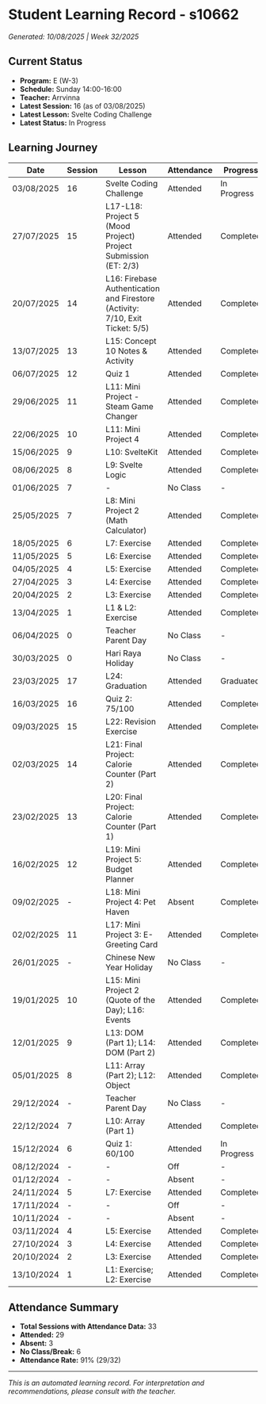 # Student Learning Record - s10662
*Generated: 10/08/2025 | Week 32/2025*

## Current Status
- **Program:** E (W-3)
- **Schedule:** Sunday 14:00-16:00
- **Teacher:** Arrvinna
- **Latest Session:** 16 (as of 03/08/2025)
- **Latest Lesson:** Svelte Coding Challenge
- **Latest Status:** In Progress

## Learning Journey
| Date | Session | Lesson | Attendance | Progress |
|------|---------|--------|------------|----------|
| 03/08/2025 | 16 | Svelte Coding Challenge | Attended | In Progress |
| 27/07/2025 | 15 | L17-L18: Project 5 (Mood Project) Project Submission (ET: 2/3) | Attended | Completed |
| 20/07/2025 | 14 | L16: Firebase Authentication and Firestore (Activity: 7/10, Exit Ticket: 5/5) | Attended | Completed |
| 13/07/2025 | 13 | L15: Concept 10 Notes & Activity | Attended | Completed |
| 06/07/2025 | 12 | Quiz 1 | Attended | Completed |
| 29/06/2025 | 11 | L11: Mini Project - Steam Game Changer | Attended | Completed |
| 22/06/2025 | 10 | L11: Mini Project 4 | Attended | Completed |
| 15/06/2025 | 9 | L10: SvelteKit | Attended | Completed |
| 08/06/2025 | 8 | L9: Svelte Logic | Attended | Completed |
| 01/06/2025 | 7 | - | No Class | - |
| 25/05/2025 | 7 | L8: Mini Project 2 (Math Calculator) | Attended | Completed |
| 18/05/2025 | 6 | L7: Exercise | Attended | Completed |
| 11/05/2025 | 5 | L6: Exercise | Attended | Completed |
| 04/05/2025 | 4 | L5: Exercise | Attended | Completed |
| 27/04/2025 | 3 | L4: Exercise | Attended | Completed |
| 20/04/2025 | 2 | L3: Exercise | Attended | Completed |
| 13/04/2025 | 1 | L1 & L2: Exercise | Attended | Completed |
| 06/04/2025 | 0 | Teacher Parent Day | No Class | - |
| 30/03/2025 | 0 | Hari Raya Holiday | No Class | - |
| 23/03/2025 | 17 | L24: Graduation | Attended | Graduated |
| 16/03/2025 | 16 | Quiz 2: 75/100 | Attended | Completed |
| 09/03/2025 | 15 | L22: Revision Exercise | Attended | Completed |
| 02/03/2025 | 14 | L21: Final Project: Calorie Counter (Part 2) | Attended | Completed |
| 23/02/2025 | 13 | L20: Final Project: Calorie Counter (Part 1) | Attended | Completed |
| 16/02/2025 | 12 | L19: Mini Project 5: Budget Planner | Attended | Completed |
| 09/02/2025 | - | L18: Mini Project 4: Pet Haven | Absent | Completed |
| 02/02/2025 | 11 | L17: Mini Project 3: E-Greeting Card | Attended | Completed |
| 26/01/2025 | - | Chinese New Year Holiday | No Class | - |
| 19/01/2025 | 10 | L15: Mini Project 2 (Quote of the Day); L16: Events | Attended | Completed |
| 12/01/2025 | 9 | L13: DOM (Part 1); L14: DOM (Part 2) | Attended | Completed |
| 05/01/2025 | 8 | L11: Array (Part 2); L12: Object | Attended | Completed |
| 29/12/2024 | - | Teacher Parent Day | No Class | - |
| 22/12/2024 | 7 | L10: Array (Part 1) | Attended | Completed |
| 15/12/2024 | 6 | Quiz 1: 60/100 | Attended | In Progress |
| 08/12/2024 | - | - | Off | - |
| 01/12/2024 | - | - | Absent | - |
| 24/11/2024 | 5 | L7: Exercise | Attended | Completed |
| 17/11/2024 | - | - | Off | - |
| 10/11/2024 | - | - | Absent | - |
| 03/11/2024 | 4 | L5: Exercise | Attended | Completed |
| 27/10/2024 | 3 | L4: Exercise | Attended | Completed |
| 20/10/2024 | 2 | L3: Exercise | Attended | Completed |
| 13/10/2024 | 1 | L1: Exercise; L2: Exercise | Attended | Completed |

## Attendance Summary
- **Total Sessions with Attendance Data:** 33
- **Attended:** 29
- **Absent:** 3
- **No Class/Break:** 6
- **Attendance Rate:** 91% (29/32)

---
*This is an automated learning record. For interpretation and recommendations, please consult with the teacher.*